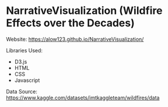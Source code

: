 # NarrativeVisualization (Wildfire Effects over the Decades)

Website: https://alow123.github.io/NarrativeVisualization/

Libraries Used:
 - D3.js
 - HTML
 - CSS
 - Javascript

 Data Source: https://www.kaggle.com/datasets/imtkaggleteam/wildfires/data